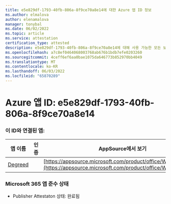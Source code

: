 ```yaml
---
title: e5e829df-1793-40fb-806a-8f9ce70a8e14에 대한 Azure 앱 ID 정보
ms.author: elmalova
author: elenamalova
manager: tonybal
ms.date: 06/02/2022
ms.topic: article
ms.service: attestation
certification_type: attested
description: e5e829df-1793-40fb-806a-8f9ce70a8e14에 대해 사용 가능한 모든 보안 및 규정 준수 정보입니다.
ms.openlocfilehash: a7c8ef0464068003768ab676b1bdb7efe0203260
ms.sourcegitcommit: 4ceff6ef6aa0bae1075da646773b852970bb4049
ms.translationtype: MT
ms.contentlocale: ko-KR
ms.lasthandoff: 06/03/2022
ms.locfileid: "65870289"
---
```

# <a name="azure-app-id-e5e829df-1793-40fb-806a-8f9ce70a8e14"></a>Azure 앱 ID: e5e829df-1793-40fb-806a-8f9ce70a8e14


### <a name="apps-associated-with-this-id"></a>이 ID와 연결된 앱:
| **앱 이름** | **인증** | **AppSource에서 보기** |
|--------------|---------------|-----------------------|
| [Degreed](../forward/WA200003252.md) |  | [https://appsource.microsoft.com/product/office/WA200003252](https://appsource.microsoft.com/product/office/WA200003252) |

### <a name="microsoft-365-app-compliance-status"></a>Microsoft 365 앱 준수 상태
- Publisher Attestaton 상태: 완료됨
